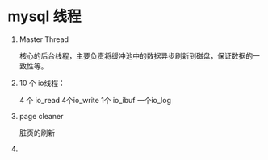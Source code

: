 # mysql 线程

1. Master Thread 

   核心的后台线程，主要负责将缓冲池中的数据异步刷新到磁盘，保证数据的一致性等。

2. 10 个 io线程：

   4 个 io_read 4个io_write  1个 io_ibuf 一个io_log 

3. page  cleaner 

   脏页的刷新

4. 